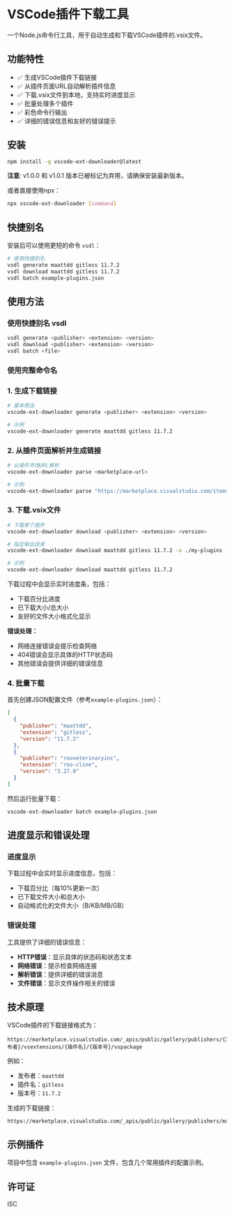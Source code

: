 # VSCode插件下载工具

一个Node.js命令行工具，用于自动生成和下载VSCode插件的.vsix文件。

## 功能特性

- ✅ 生成VSCode插件下载链接
- ✅ 从插件页面URL自动解析插件信息
- ✅ 下载.vsix文件到本地，支持实时进度显示
- ✅ 批量处理多个插件
- ✅ 彩色命令行输出
- ✅ 详细的错误信息和友好的错误提示

## 安装

```bash
npm install -g vscode-ext-downloader@latest
```

**注意**: v1.0.0 和 v1.0.1 版本已被标记为弃用，请确保安装最新版本。

或者直接使用npx：

```bash
npx vscode-ext-downloader [command]
```

## 快捷别名

安装后可以使用更短的命令 `vsdl`：

```bash
# 使用快捷别名
vsdl generate maattdd gitless 11.7.2
vsdl download maattdd gitless 11.7.2
vsdl batch example-plugins.json
```

## 使用方法

### 使用快捷别名 vsdl
```bash
vsdl generate <publisher> <extension> <version>
vsdl download <publisher> <extension> <version>
vsdl batch <file>
```

### 使用完整命令名

### 1. 生成下载链接

```bash
# 基本用法
vscode-ext-downloader generate <publisher> <extension> <version>

# 示例
vscode-ext-downloader generate maattdd gitless 11.7.2
```

### 2. 从插件页面解析并生成链接

```bash
# 从插件市场URL解析
vscode-ext-downloader parse <marketplace-url>

# 示例
vscode-ext-downloader parse "https://marketplace.visualstudio.com/items?itemName=maattdd.gitless"
```

### 3. 下载.vsix文件

```bash
# 下载单个插件
vscode-ext-downloader download <publisher> <extension> <version>

# 指定输出目录
vscode-ext-downloader download maattdd gitless 11.7.2 -o ./my-plugins

# 示例
vscode-ext-downloader download maattdd gitless 11.7.2
```

下载过程中会显示实时进度条，包括：
- 下载百分比进度
- 已下载大小/总大小
- 友好的文件大小格式化显示

**错误处理：**
- 网络连接错误会提示检查网络
- 404错误会显示具体的HTTP状态码
- 其他错误会提供详细的错误信息

### 4. 批量下载

首先创建JSON配置文件（参考`example-plugins.json`）：

```json
[
  {
    "publisher": "maattdd",
    "extension": "gitless",
    "version": "11.7.2"
  },
  {
    "publisher": "rooveterinaryinc",
    "extension": "roo-cline",
    "version": "3.27.0"
  }
]
```

然后运行批量下载：

```bash
vscode-ext-downloader batch example-plugins.json
```

## 进度显示和错误处理

### 进度显示
下载过程中会实时显示进度信息，包括：
- 下载百分比（每10%更新一次）
- 已下载文件大小和总大小
- 自动格式化的文件大小（B/KB/MB/GB）

### 错误处理
工具提供了详细的错误信息：
- **HTTP错误**：显示具体的状态码和状态文本
- **网络错误**：提示检查网络连接
- **解析错误**：提供详细的错误消息
- **文件错误**：显示文件操作相关的错误

## 技术原理

VSCode插件的下载链接格式为：

```
https://marketplace.visualstudio.com/_apis/public/gallery/publishers/{发布者}/vsextensions/{插件名}/{版本号}/vspackage
```

例如：
- 发布者：`maattdd`
- 插件名：`gitless` 
- 版本号：`11.7.2`

生成的下载链接：
```
https://marketplace.visualstudio.com/_apis/public/gallery/publishers/maattdd/vsextensions/gitless/11.7.2/vspackage
```

## 示例插件

项目中包含 `example-plugins.json` 文件，包含几个常用插件的配置示例。

## 许可证

ISC